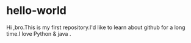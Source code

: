 # hello-world
Hi ,bro.This is my first repository.I'd like to learn about github for a long time.I love Python & java .
